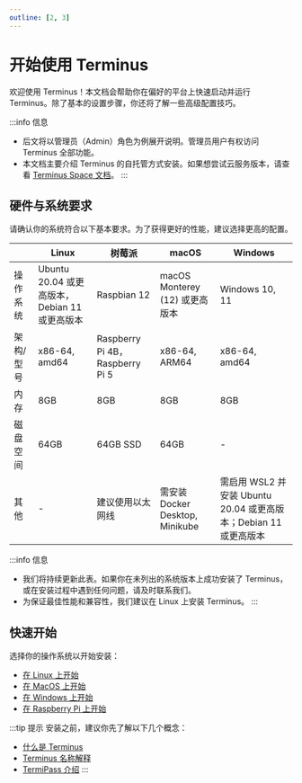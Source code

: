 ```yaml
---
outline: [2, 3]
---
```


# 开始使用 Terminus

欢迎使用 Terminus！本文档会帮助你在偏好的平台上快速启动并运行 Terminus。除了基本的设置步骤，你还将了解一些高级配置技巧。

:::info 信息
- 后文将以管理员（Admin）角色为例展开说明。管理员用户有权访问 Terminus 全部功能。
- 本文档主要介绍 Terminus 的自托管方式安装。如果想尝试云服务版本，请查看 [Terminus Space 文档](../../../how-to/space/host/create-terminus.md)。
:::

## 硬件与系统要求

请确认你的系统符合以下基本要求。为了获得更好的性能，建议选择更高的配置。

|           | Linux                                         | 树莓派                    | macOS                           | Windows                                                          |
| --------- | --------------------------------------------- | ------------------------------- | ------------------------------- | ---------------------------------------------------------------- |
| 操作系统  | Ubuntu 20.04 或更高版本，Debian 11 或更高版本 | Raspbian 12                     | macOS Monterey (12) 或更高版本  | Windows 10, 11                                                   |
| 架构/型号 | x86-64, amd64                                 | Raspberry Pi 4B，Raspberry Pi 5 | x86-64, ARM64                   | x86-64, amd64                                                    |
| 内存      | 8GB                                           | 8GB                             | 8GB                             | 8GB                                                              |
| 磁盘空间  | 64GB                                          | 64GB SSD                        | 64GB                            | -                                                                |
| 其他      | -                                             | 建议使用以太网线                | 需安装 Docker Desktop, Minikube | 需启用 WSL2 并安装 Ubuntu 20.04 或更高版本；Debian 11 或更高版本 |

:::info 信息
- 我们将持续更新此表。如果你在未列出的系统版本上成功安装了 Terminus，或在安装过程中遇到任何问题，请及时联系我们。
- 为保证最佳性能和兼容性，我们建议在 Linux 上安装 Terminus。
:::

## 快速开始

选择你的操作系统以开始安装：

- [在 Linux 上开始](linux.md)
- [在 MacOS 上开始](mac.md)
- [在 Windows 上开始](windows.md)
- [在 Raspberry Pi 上开始](raspberry.md)

:::tip 提示
安装之前，建议你先了解以下几个概念：

- [什么是 Terminus](../../introduction/what-is-terminus.md)
- [Terminus 名称解释](../../terminus/terminus-name.md)
- [TermiPass 介绍](../../../how-to/termipass/overview.md)
:::